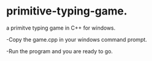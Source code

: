 # primitive-typing-game.
a primitve typing game in C++ for windows.

-Copy the game.cpp in your windows command prompt.

-Run the program and you are ready to go.
